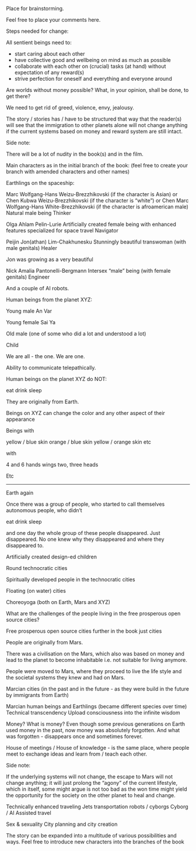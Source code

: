 Place for brainstorming.

Feel free to place your comments here.


Steps needed for change:

All sentient beings need to:
 
+ start caring about each other 
+ have collective good and wellbeing on mind as much as possible
+ collaborate with each other on (crucial) tasks (at hand) without expectation of any reward(s)
+ strive perfection for oneself and everything and everyone around 

Are worlds without money possible?
What, in your opinion, shall be done, to get there?

We need to get rid of greed, violence, envy, jealousy. 

The story / stories has / have to be structured that way that the reader(s) will see that the immigration to other planets alone will not change anything if the current systems based on money and reward system are still intact. 

Side note:

There will be a lot of nudity in the book(s) and in the film. 

Main characters as in the initial branch of the book: 
(feel free to create your branch with amended characters and other names) 

Earthlings on the spaceship:




Marc Wolfgang-Hans Weizu-Brezzhikovski (if the character is Asian)
or 
Chen Kubwa Weizu-Brezzhikovski (if the character is “white”)
or
Chen Marc Wolfgang-Hans White-Brezzhikovski (if the character is afroamerican male) 
Natural male being 
Thinker








Olga Ahlam Pelin-Lurie
Artificially created female being with enhanced features specialized for space travel
Navigator






Peijin Jon(athan) Lim-Chakhunesku 
Stunningly beautiful transwoman (with male genitals)
Healer


Jon was growing as a very beautiful 

Nick Amalia Pantonelli-Bergmann 
Intersex “male” being (with female genitals)
Engineer



And a couple of AI robots.

Human beings from the planet XYZ:



Young male An Var






Young female Sai Ya 







Old male (one of some who did a lot and understood a lot)




Child




We are all - the one. We are one. 

Ability to communicate telepathically. 

Human beings on the planet XYZ do NOT:

eat 
drink
sleep

They are originally from Earth.

Beings on XYZ can change the color and any other aspect of their appearance 

Beings with 

yellow / blue skin 
orange / blue skin
yellow / orange skin 
etc

with 

4 and 6 hands
wings 
two, three heads

Etc



*********

Earth again

Once there was a group of people, who started to call themselves autonomous people, who didn’t 


eat
drink 
sleep 

and one day the whole group of these people disappeared. Just disappeared. No one knew why they disappeared and where they disappeared to.


Artificially created design-ed children

Round technocratic cities

Spiritually developed people in the technocratic cities

Floating (on water) cities

Choreoyoga (both on Earth, Mars and XYZ)

What are the challenges of the people living in the free prosperous open source cities?

Free prosperous open source cities further in the book just cities

People are originally from Mars. 

There was a civilisation on the Mars, which also was based on money and lead to the planet to become inhabitable i.e. not suitable for living anymore. 

People were moved to Mars, where they proceed to live the life style and the societal systems they knew and had on Mars. 

Marcian cities (in the past and in the future - as they were build in the future by immigrants from Earth)

Marcian human beings and Earthlings (became different species over time) 
Technical transcendency 
Upload consciousness into the infinite wisdom 


Money? What is money?
Even though some previous generations on Earth used money in the past, now money was absolutely forgotten. 
And what was forgotten - disappears once and sometimes forever. 


House of meetings / House of knowledge - is the same place, where people meet to exchange ideas and learn from / teach each other. 

Side note: 

If the underlying systems will not change, the escape to Mars will not change anything; it will just prolong the “agony” of the current lifestyle, which in itself, some might argue is not too bad as the won time might yield the opportunity for the society on the other planet to heal and change.  


Technically enhanced traveling
Jets transportation robots / cyborgs
Cyborg / AI Assisted travel


Sex & sexuality
City planning and city creation  

The story can be expanded into a multitude of various possibilities and ways. 
Feel free to introduce new characters into the branches of the book

